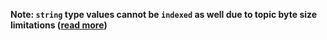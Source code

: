 

**Note: `string` type values cannot be `indexed` as well due to topic byte size limitations ([read more](https://ethereum.stackexchange.com/a/7170))**
